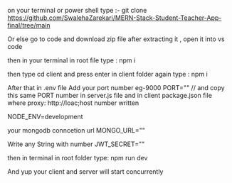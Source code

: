on your terminal or power shell type :-  git clone https://github.com/SwalehaZarekari/MERN-Stack-Student-Teacher-App-final/tree/main

Or else go to code and download zip file after extracting it , open it into vs code

then in your terminal in root file type : npm i

then type cd client and press enter  in client folder again  type : npm i

 After that in .env file 
 Add your port number eg-9000
  PORT=""   // and copy this same PORT number in server.js file and in client package.json file where proxy: http://loac;host number written
  
  NODE_ENV=development
  
 your mongodb conncetion url
 MONGO_URL=""

 Write any String with number
 JWT_SECRET=""

 then in terminal in root folder type:  npm run dev

 
And yup your client and server will start concurrently

